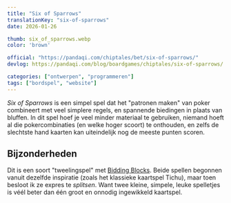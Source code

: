 ```yaml
---
title: "Six of Sparrows"
translationKey: "six-of-sparrows"
date: 2026-01-26

thumb: six_of_sparrows.webp
color: 'brown'

official: "https://pandaqi.com/chiptales/bet/six-of-sparrows/"
devlog: https://pandaqi.com/blog/boardgames/chiptales/six-of-sparrows/

categories: ["ontwerpen", "programmeren"]
tags: ["bordspel", "website"]
---
```


_Six of Sparrows_ is een simpel spel dat het "patronen maken" van poker combineert met veel simplere regels, en spannende biedingen in plaats van bluffen. In dit spel hoef je veel minder materiaal te gebruiken, niemand hoeft al die pokercombinaties (en welke hoger scoort) te onthouden, en zelfs de slechtste hand kaarten kan uiteindelijk nog de meeste punten scoren.

## Bijzonderheden

Dit is een soort "tweelingspel" met [Bidding Blocks](/ontwerpen/bordspel/bidding-blocks/). Beide spellen begonnen vanuit dezelfde inspiratie (zoals het klassieke kaartspel Tichu), maar toen besloot ik ze expres te _splitsen_. Want twee kleine, simpele, leuke spelletjes is véél beter dan één groot en onnodig ingewikkeld kaartspel.